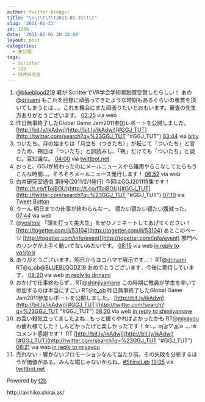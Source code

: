 ```yaml
---
author: twitter-blogger
title: "\n\t\t\t\t2011-01-31\t\t"
slug: '2011-01-31'
id: 1206
date: '2011-02-01 20:30:00'
layout: post
categories:
  - 未分類
tags:
  - Scritter
  - t2b
  - 白井研究室
---
```


<div xmlns:georss="http://www.georss.org/georss">

1.  <span><span>@[blueblood219](http://twitter.com/blueblood219 "blueblood219") 君が ScritterでVR学会学術奨励賞受賞したらしい！ あの@[drinami](http://twitter.com/drinami "drinami") もこれを目標に頑張ってきたような時期もあるぐらいの重賞を頂いてしまうとは…。これを機会にまた頑張りたいとおもいます。審査の先生方ありがとうございます。</span> <span>[<span>02:25</span>](http://twitter.com/o_ob/status/32067002247942145) <span>via web</span></span></span>
2.  <span><span>昨日無事終了したGlobal Game Jam2011参加レポートを公開しました。 [http://bit.ly/ikAdwj](http://bit.ly/ikAdwj)[#GGJ_TUT](http://twitter.com/search?q=%23GGJ_TUT "#GGJ_TUT")</span> <span>[<span>03:44</span>](http://twitter.com/o_ob/status/32086755410710528) <span>via [bitly](http://bit.ly)</span></span></span>
3.  <span><span>ついたち。月の始まりは「月立ち（つきたち）」が転じて「ついたち」と言うため、朔日は「ついたち」と訓読みし、「朔」だけでも「ついたち」と読む。豆知識な。</span> <span>[<span>04:00</span>](http://twitter.com/o_ob/status/32090818512687105) <span>via [twittbot.net](http://twittbot.net/)</span></span></span>
4.  <span><span>おっと、GGJが終わったのにメールニュースやら雑用やらこなしてたらもうこんな時間…。そろそろメールニュース発行します！</span> <span>[<span>06:52</span>](http://twitter.com/o_ob/status/32134061191331840) <span>via web</span></span></span>
5.  <span><span>白井研究室通信 第9号(2011/2/1発行) 今回はGGJ2011特集です！ [http://t.co/fToiBOU](http://t.co/fToiBOU)[#GGJ_TUT](http://twitter.com/search?q=%23GGJ_TUT "#GGJ_TUT")</span> <span>[<span>07:10</span>](http://twitter.com/o_ob/status/32138708182372353) <span>via [Tweet Button](http://twitter.com/tweetbutton)</span></span></span>
6.  <span><span>うーん 明日までの仕事が終わらんなー。 寝たい寝たい寝たい腹減った。</span> <span>[<span>07:44</span>](http://twitter.com/o_ob/status/32147205053751296) <span>via web</span></span></span>
7.  <span><span>@[yositosi](http://twitter.com/yositosi "yositosi") 「頭を打って美大生」をぜひノミネートしてあげてください！ [http://togetter.com/li/53104](http://togetter.com/li/53104) あとこのページ [http://togetter.com/info/event](http://togetter.com/info/event) 部門へのリンクが上手く動いてないみたいです。</span> <span>[<span>08:15</span>](http://twitter.com/o_ob/status/32155061861748736) <span>via web</span> [in reply to yositosi](http://twitter.com/yositosi/status/32123399924875264)</span></span>
8.  <span><span>ありがとうございます、明日からヨコハマで展示です…！ RT@[drinami](http://twitter.com/drinami "drinami") RT@[o_ob](http://twitter.com/o_ob "o_ob")@[BLUEBLOOD219](http://twitter.com/BLUEBLOOD219 "BLUEBLOOD219") おめでとうございます．今後に期待しています．</span> <span>[<span>08:20</span>](http://twitter.com/o_ob/status/32156162023497728) <span>via web</span> [in reply to drinami](http://twitter.com/drinami/status/32104062820290560)</span></span>
9.  <span><span>おかげで仕事終わらず… RT@[shinjiyamane](http://twitter.com/shinjiyamane "shinjiyamane") この時期に教員が学生を率いて参加するのは本当にすごい RT@[o_ob](http://twitter.com/o_ob "o_ob") 昨日無事終了したGlobal Game Jam2011参加レポートを公開しました。 [http://bit.ly/ikAdwj](http://bit.ly/ikAdwj)[#GGJ_TUT](http://twitter.com/search?q=%23GGJ_TUT "#GGJ_TUT")</span> <span>[<span>08:20</span>](http://twitter.com/o_ob/status/32156249650896896) <span>via web</span> [in reply to shinjiyamane](http://twitter.com/shinjiyamane/status/32105759386902529)</span></span>
10.  <span><span>お互い殺気立ってましたよね…もっと緩くやればよかったかも RT@[miyayou](http://twitter.com/miyayou "miyayou") お疲れ様でした！しんどかったけと楽しかったです！☆*:.｡. o(≧▽≦)o .｡.:*☆ コメント感謝です！ RT [http://bit.ly/ikAdwj](http://bit.ly/ikAdwj)[#GGJ_TUT](http://twitter.com/search?q=%23GGJ_TUT "#GGJ_TUT")</span> <span>[<span>08:21</span>](http://twitter.com/o_ob/status/32156539515052032) <span>via web</span> [in reply to miyayou](http://twitter.com/miyayou/status/32106566828167168)</span></span>
11.  <span><span>売れない・響かないプロモーションなんて当たり前。その失敗を分析するほうが価値がある。みんな暇じゃないからね。[#ShiraiLab](http://twitter.com/search?q=%23ShiraiLab "#ShiraiLab")</span> <span>[<span>19:05</span>](http://twitter.com/o_ob/status/32318720311296000) <span>via [twittbot.net](http://twittbot.net/)</span></span></span>

</div>

Powered by [t2b](http://t2b.utilz.jp/)

<div>http://akihiko.shirai.as/</div>